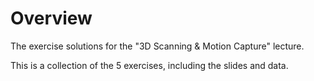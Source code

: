 # Overview
The exercise solutions for the "3D Scanning & Motion Capture" lecture.

This is a collection of the 5 exercises, including the slides and data.
